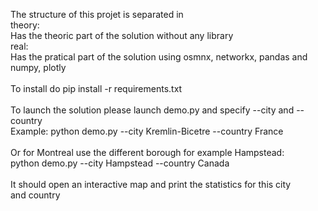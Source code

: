 The structure of this projet is separated in<br/>
theory:<br/>
Has the theoric part of the solution without any library<br/>
real:<br/>
Has the pratical part of the solution using osmnx, networkx, pandas and numpy, plotly<br/>
<br/>
To install do pip install -r requirements.txt<br/>
<br/>
To launch the solution please launch demo.py and specify --city and --country<br/>
Example: python demo.py --city Kremlin-Bicetre --country France<br/>
<br/>
Or for Montreal use the different borough for example Hampstead:<br/>
python demo.py --city Hampstead --country Canada<br/>
<br/>
It should open an interactive map and print the statistics for this city<br/>
and country<br/>

